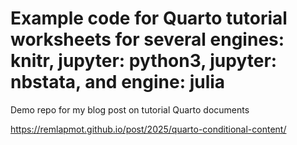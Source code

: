 # Example code for Quarto tutorial worksheets for several engines: knitr, jupyter: python3, jupyter: nbstata, and engine: julia

Demo repo for my blog post on tutorial Quarto documents

<https://remlapmot.github.io/post/2025/quarto-conditional-content/>
